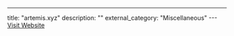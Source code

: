 ---
title: "artemis.xyz"
description: ""
external_category: "Miscellaneous"
---[Visit Website](https://app.artemis.xyz/dashboard)

